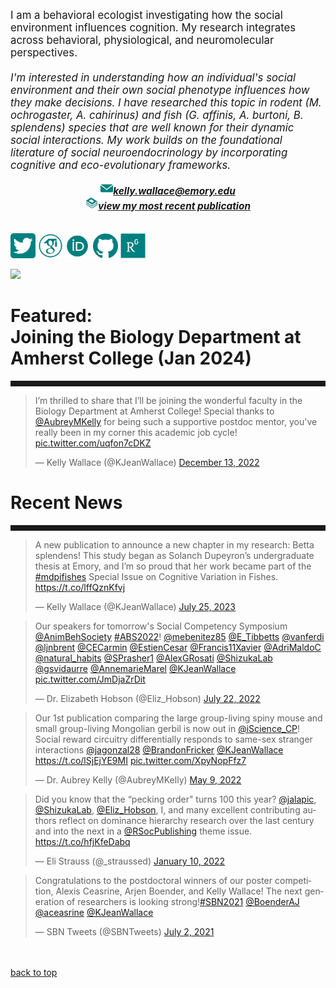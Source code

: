 <body>
		
<div class="container">
<div class="blurb">
<p style="text-align:left;font-size:120%">I am a behavioral ecologist investigating how the social environment influences cognition. My research integrates across behavioral, physiological, and neuromolecular perspectives. <br><br>
<i>I'm interested in understanding how an individual's social environment and their own social phenotype influences how they make decisions. I have researched this topic in rodent (M. ochrogaster, A. cahirinus) and fish (G. affinis, A. burtoni, B. splendens) species that are well known for their dynamic social interactions. My work builds on the foundational literature of social neuroendocrinology by incorporating cognitive and eco-evolutionary frameworks.<br></i></p>
	
<p style="text-align:center;font-size:110%">
<img src="/images/social_media_icons/gmail.png" width="20" height="20"><a href="mailto:kelly.wallace@emory.edu"><i><b>kelly.wallace@emory.edu</b></i></a><br>
	<img src="/images/social_media_icons/book.png" width="20" height="20"><a href="https://www.mdpi.com/2410-3888/8/8/384"><i><b>view my most recent publication</b></i></a><br><br>
	
	
<a href="https://twitter.com/KJeanWallace"> <img src="/images/social_media_icons/twitter.png" width="40" height="40"></a>
<a href="https://scholar.google.com/citations?user=y8kYZGAAAAAJ&hl=en&oi=ao"> <img src="/images/social_media_icons/googlescholar.png" width="40" height="40"></a>
<a href="https://orcid.org/0000-0002-2361-1213"> <img src="/images/social_media_icons/orcid.png" width="40" height="40"></a>
<a href="https://github.com/kellyjwallace/"> <img src="/images/social_media_icons/github.png" width="40" height="40"></a>
<a href="https://www.researchgate.net/profile/Kelly_Wallace2"> <img src="/images/social_media_icons/researchgate.png" width="40" height="40"></a>

<p><img src="/images/choose texas gif 2019.gif"></p>

<h1><b>Featured: <br></b>Joining the Biology Department at Amherst College (Jan 2024) </h1>
<hr style="height:9px;color:#84949B">
	
<blockquote class="twitter-tweet"><p lang="en" dir="ltr">I’m thrilled to share that I’ll be joining the wonderful faculty in the Biology Department at Amherst College! Special thanks to <a href="https://twitter.com/AubreyMKelly?ref_src=twsrc%5Etfw">@AubreyMKelly</a> for being such a supportive postdoc mentor, you&#39;ve really been in my corner this academic job cycle! <a href="https://t.co/uqfon7cDKZ">pic.twitter.com/uqfon7cDKZ</a></p>&mdash; Kelly Wallace (@KJeanWallace) <a href="https://twitter.com/KJeanWallace/status/1602474853642149889?ref_src=twsrc%5Etfw">December 13, 2022</a></blockquote> <script async src="https://platform.twitter.com/widgets.js" charset="utf-8"></script>
	
	
<h1>Recent News</h1>
<hr style="height:9px;color:#84949B">

<blockquote class="twitter-tweet"><p lang="en" dir="ltr">A new publication to announce a new chapter in my research: Betta splendens! This study began as Solanch Dupeyron’s undergraduate thesis at Emory, and I’m so proud that her work became part of the <a href="https://twitter.com/hashtag/mdpifishes?src=hash&amp;ref_src=twsrc%5Etfw">#mdpifishes</a> Special Issue on Cognitive Variation in Fishes. <a href="https://t.co/lffQznKfvj">https://t.co/lffQznKfvj</a></p>&mdash; Kelly Wallace (@KJeanWallace) <a href="https://twitter.com/KJeanWallace/status/1683871814030688263?ref_src=twsrc%5Etfw">July 25, 2023</a></blockquote> <script async src="https://platform.twitter.com/widgets.js" charset="utf-8"></script>
	
<blockquote class="twitter-tweet"><p lang="en" dir="ltr">Our speakers for tomorrow&#39;s Social Competency Symposium <a href="https://twitter.com/AnimBehSociety?ref_src=twsrc%5Etfw">@AnimBehSociety</a> <a href="https://twitter.com/hashtag/ABS2022?src=hash&amp;ref_src=twsrc%5Etfw">#ABS2022</a>! <a href="https://twitter.com/mebenitez85?ref_src=twsrc%5Etfw">@mebenitez85</a> <a href="https://twitter.com/E_Tibbetts?ref_src=twsrc%5Etfw">@E_Tibbetts</a> <a href="https://twitter.com/vanferdi?ref_src=twsrc%5Etfw">@vanferdi</a> <a href="https://twitter.com/ljnbrent?ref_src=twsrc%5Etfw">@ljnbrent</a> <a href="https://twitter.com/CECarmin?ref_src=twsrc%5Etfw">@CECarmin</a> <a href="https://twitter.com/EstienCesar?ref_src=twsrc%5Etfw">@EstienCesar</a> <a href="https://twitter.com/Francis11Xavier?ref_src=twsrc%5Etfw">@Francis11Xavier</a> <a href="https://twitter.com/AdriMaldoC?ref_src=twsrc%5Etfw">@AdriMaldoC</a> <a href="https://twitter.com/natural_habits?ref_src=twsrc%5Etfw">@natural_habits</a> <a href="https://twitter.com/SPrasher1?ref_src=twsrc%5Etfw">@SPrasher1</a> <a href="https://twitter.com/AlexGRosati?ref_src=twsrc%5Etfw">@AlexGRosati</a> <a href="https://twitter.com/ShizukaLab?ref_src=twsrc%5Etfw">@ShizukaLab</a> <a href="https://twitter.com/gsvidaurre?ref_src=twsrc%5Etfw">@gsvidaurre</a> <a href="https://twitter.com/AnnemarieMarel?ref_src=twsrc%5Etfw">@AnnemarieMarel</a> <a href="https://twitter.com/KJeanWallace?ref_src=twsrc%5Etfw">@KJeanWallace</a> <a href="https://t.co/JmDjaZrDit">pic.twitter.com/JmDjaZrDit</a></p>&mdash; Dr. Elizabeth Hobson (@Eliz_Hobson) <a href="https://twitter.com/Eliz_Hobson/status/1550288737191559173?ref_src=twsrc%5Etfw">July 22, 2022</a></blockquote> <script async src="https://platform.twitter.com/widgets.js" charset="utf-8"></script>	
	
<blockquote class="twitter-tweet"><p lang="en" dir="ltr">Our 1st publication comparing the large group-living spiny mouse and small group-living Mongolian gerbil is now out in <a href="https://twitter.com/iScience_CP?ref_src=twsrc%5Etfw">@iScience_CP</a>! Social reward circuitry differentially responds to same-sex stranger interactions <a href="https://twitter.com/jagonzal28?ref_src=twsrc%5Etfw">@jagonzal28</a> <a href="https://twitter.com/BrandonFricker?ref_src=twsrc%5Etfw">@BrandonFricker</a> <a href="https://twitter.com/KJeanWallace?ref_src=twsrc%5Etfw">@KJeanWallace</a> <a href="https://t.co/lSjEjYE9MI">https://t.co/lSjEjYE9MI</a> <a href="https://t.co/XpyNopFfz7">pic.twitter.com/XpyNopFfz7</a></p>&mdash; Dr. Aubrey Kelly (@AubreyMKelly) <a href="https://twitter.com/AubreyMKelly/status/1523705293279965184?ref_src=twsrc%5Etfw">May 9, 2022</a></blockquote> <script async src="https://platform.twitter.com/widgets.js" charset="utf-8"></script>	
	
<blockquote class="twitter-tweet"><p lang="en" dir="ltr">Did you know that the “pecking order&quot; turns 100 this year? <a href="https://twitter.com/jalapic?ref_src=twsrc%5Etfw">@jalapic</a>, <a href="https://twitter.com/ShizukaLab?ref_src=twsrc%5Etfw">@ShizukaLab</a>, <a href="https://twitter.com/Eliz_Hobson?ref_src=twsrc%5Etfw">@Eliz_Hobson</a>, I, and many excellent contributing authors reflect on dominance hierarchy research over the last century and into the next in a <a href="https://twitter.com/RSocPublishing?ref_src=twsrc%5Etfw">@RSocPublishing</a> theme issue. <a href="https://t.co/hfjKfeDabq">https://t.co/hfjKfeDabq</a></p>&mdash; Eli Strauss (@_straussed) <a href="https://twitter.com/_straussed/status/1480525571251740673?ref_src=twsrc%5Etfw">January 10, 2022</a></blockquote> <script async src="https://platform.twitter.com/widgets.js" charset="utf-8"></script>	
	
<blockquote class="twitter-tweet"><p lang="en" dir="ltr">Congratulations to the postdoctoral winners of our poster competition, Alexis Ceasrine, Arjen Boender, and Kelly Wallace! The next generation of researchers is looking strong!<a href="https://twitter.com/hashtag/SBN2021?src=hash&amp;ref_src=twsrc%5Etfw">#SBN2021</a> <a href="https://twitter.com/BoenderAJ?ref_src=twsrc%5Etfw">@BoenderAJ</a> <a href="https://twitter.com/aceasrine?ref_src=twsrc%5Etfw">@aceasrine</a> <a href="https://twitter.com/KJeanWallace?ref_src=twsrc%5Etfw">@KJeanWallace</a></p>&mdash; SBN Tweets (@SBNTweets) <a href="https://twitter.com/SBNTweets/status/1411037118378516480?ref_src=twsrc%5Etfw">July 2, 2021</a></blockquote> <script async src="https://platform.twitter.com/widgets.js" charset="utf-8"></script>
<br><br><a href="../">back to top</a>

